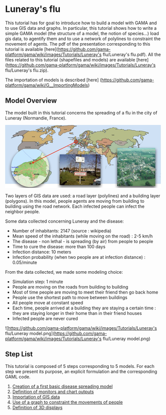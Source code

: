 # Luneray's flu


This tutorial has for goal to introduce how to build a model with GAMA and to use GIS data and graphs. In particular, this tutorial shows how to write a simple GAMA model (the structure of a model, the notion of species...) load gis data, to agentify them and to use a network of polylines to constraint the movement of agents. The pdf of the presentation corresponding to this tutorial is available [here](https://github.com/gama-platform/gama/wiki/images/Tutorials/Luneray's flu/Luneray's flu.pdf). All the files related to this tutorial (shapefiles and models) are available [here](https://github.com/gama-platform/gama/wiki/images/Tutorials/Luneray's flu/Luneray's flu.zip). 

The importation of models is described [here] (https://github.com/gama-platform/gama/wiki/G__ImportingModels)


## Model Overview
The model built in this tutorial concerns the spreading of a flu in the city of Luneray (Normandie, France).

![images/Luneray.jpg](images/Luneray.jpg)

Two layers of GIS data are used: a road layer (polylines) and a building layer (polygons). In this model, people agents are moving from building to building using the road network. Each infected people can infect the neighbor people.

Some data collected concerning Luneray and the disease:
* Number of inhabitants: 2147 (source : wikipedia)
* Mean speed of the inhabitants (while moving on the road) : 2-5 km/h
* The disease - non lethal - is spreading (by air) from people to people
* Time to cure the disease: more than 100 days
* Infection distance: 10 meters
* Infection probability (when two people are at infection distance) : 0.05/minute

From the data collected, we made some modeling choice:
* Simulation step: 1 minute
* People are moving on the roads from building to building 
* Most of time people are moving to meet their friend then go back home
* People use the shortest path to move between buildings
* All people move at constant speed
* Each time, people arrived at a building they are staying a certain time : they are staying longer in their home than in their friend houses
* Infected people are never cured

![https://github.com/gama-platform/gama/wiki/images/Tutorials/Luneray's flu/Luneray model.png](https://github.com/gama-platform/gama/wiki/images/Tutorials/Luneray's flu/Luneray model.png)

## Step List

This tutorial is composed of 5 steps corresponding to 5 models. For each step we present its purpose, an explicit formulation and the corresponding GAML code.

  1. [Creation of a first basic disease spreading model](https://github.com/gama-platform/gama/wiki/Content\Tutorials\Tutorials\LunearysFlu\LuneraysFlu_step1.md)
  1. [Definition of monitors and chart outputs](https://github.com/gama-platform/gama/wiki/Content\Tutorials\Tutorials\LunearysFlu\LuneraysFlu_step2.md)
  1. [Importation of GIS data](https://github.com/gama-platform/gama/wiki/Content\Tutorials\Tutorials\LunearysFlu\LuneraysFlu_step3.md)
  1. [Use of a graph to constraint the movements of people](https://github.com/gama-platform/gama/wiki/Content\Tutorials\Tutorials\LunearysFlu\LuneraysFlu_step4.md)
  1. [Definition of 3D displays](https://github.com/gama-platform/gama/wiki/Content\Tutorials\Tutorials\LunearysFlu\LuneraysFlu_step5.md)